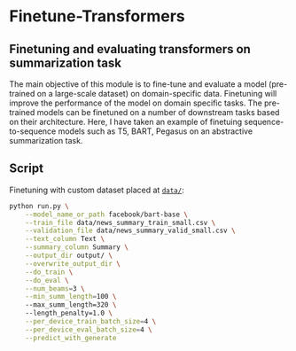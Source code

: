 # Finetune-Transformers

## Finetuning and evaluating transformers on summarization task
The main objective of this module is to fine-tune and evaluate a model (pre-trained on a large-scale dataset) on domain-specific data. Finetuning will improve the performance of the model on domain specific tasks. 
The pre-trained models can be finetuned on a number of downstream tasks based on their architecture. Here, I have taken an example of finetuing sequence-to-sequence models such as T5, BART, Pegasus on an abstractive summarization task. 


## Script
Finetuning with custom dataset placed at [`data/`](https://github.com/nsi319/Finetune-Transformers/tree/main/data):

```bash
python run.py \
    --model_name_or_path facebook/bart-base \
    --train_file data/news_summary_train_small.csv \
    --validation_file data/news_summary_valid_small.csv \
    --text_column Text \
    --summary_column Summary \
    --output_dir output/ \
    --overwrite_output_dir \
    --do_train \
    --do_eval \
    --num_beams=3 \
    --min_summ_length=100 \     
    --max_summ_length=320 \   
    --length_penalty=1.0 \
    --per_device_train_batch_size=4 \
    --per_device_eval_batch_size=4 \
    --predict_with_generate 
```


